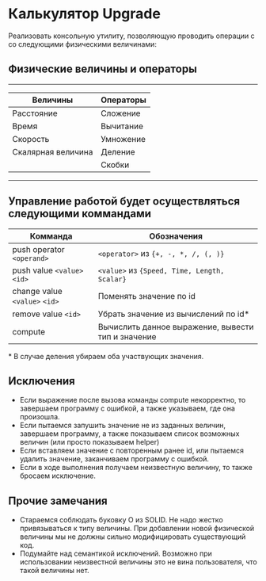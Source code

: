 # Калькулятор Upgrade

Реализовать консольную утилиту, позволяющую проводить операции с
со следующими физическими величинами:

## Физические величины и операторы
---

|Величины                     |Операторы  |
|-----------------------------|-----------|
|Расстояние                   | Сложение  |
|Время                        | Вычитание |
|Скорость                     | Умножение |
|Скалярная величина           | Деление   |
|                             | Скобки    |
---

## Управление работой будет осуществляться следующими коммандами

|Комманда                           | Обозначения                             
|-----------------------------------|---------------------------------------
|push operator `<operand>`           | `<operator>` из `{+, -, *, /, (, )}`                               
|push value   `<value>`     `<id>`  | `<value>` из `{Speed, Time, Length, Scalar}`
|change value ``<value>``   `<id>`  | Поменять значение по id
|remove value               `<id>`  | Убрать значение из вычислений по id*
|compute                            | Вычислить данное выражение, вывести тип и значение

$*$ В случае деления убираем оба участвующих значения.

## Исключения
* Если выражение после вызова команды compute некорректно, то завершаем программу
с ошибкой, а также указываем, где она произошла.
* Если пытаемся запушить значение не из заданных величин, завершаем программу,
а также показываем список возможных величин (или просто показываем helper)
* Если вставляем значение с повторенным ранее id, или пытаемся удалить значение,
заканчиваем программу с ошибкой.
* Если в ходе выполнения получаем неизвестную величину, то также бросаем исключение.

## Прочие замечания
* Стараемся соблюдать буковку O из SOLID. Не надо жестко привязываться к типу величины.
При добавлении новой физической величины мы не должны сильно модифицировать существующий код.
* Подумайте над семантикой исключений. Возможно при использовании неизвестной величины это не вина пользователя, что такой величины нет.